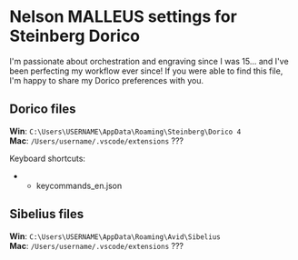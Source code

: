 # Nelson MALLEUS settings for Steinberg Dorico

I'm passionate about orchestration and engraving since I was 15... and I've been perfecting my workflow ever since!
If you were able to find this file, I'm happy to share my Dorico preferences with you.

## Dorico files
__Win__: `C:\Users\USERNAME\AppData\Roaming\Steinberg\Dorico 4`  
__Mac__: `/Users/username/.vscode/extensions`  ???

Keyboard shortcuts:
 -  - keycommands_en.json

## Sibelius files
__Win__: `C:\Users\USERNAME\AppData\Roaming\Avid\Sibelius`  
__Mac__: `/Users/username/.vscode/extensions`  ???